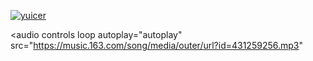 [![yuicer](https://github-readme-stats.vercel.app/api?username=yuicer&show_icons=true&hide_title=true&hide_border=true)](https://github.com/yuicer)



<audio
  controls
  loop
  autoplay="autoplay"
  src="https://music.163.com/song/media/outer/url?id=431259256.mp3"
></audio>